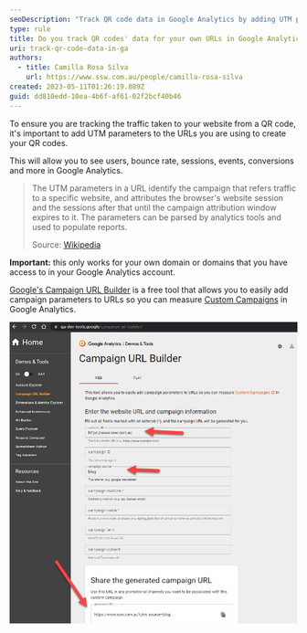 ```yaml
---
seoDescription: "Track QR code data in Google Analytics by adding UTM parameters to URLs and use the Campaign URL Builder tool to measure custom campaigns and gain insights into user behavior."
type: rule
title: Do you track QR codes' data for your own URLs in Google Analytics?
uri: track-qr-code-data-in-ga
authors:
  - title: Camilla Rosa Silva
    url: https://www.ssw.com.au/people/camilla-rosa-silva
created: 2023-05-11T01:26:19.889Z
guid: dd810edd-10ea-4b6f-af61-02f2bcf40b46
---
```

To ensure you are tracking the traffic taken to your website from a QR code, it's important to add UTM parameters to the URLs you are using to create your QR codes.

This will allow you to see users, bounce rate, sessions, events, conversions and more in Google Analytics.

> The UTM parameters in a URL identify the campaign that refers traffic to a specific website, and attributes the browser's website session and the sessions after that until the campaign attribution window expires to it. The parameters can be parsed by analytics tools and used to populate reports.
>
> Source: [Wikipedia](https://en.wikipedia.org/wiki/UTM_parameters#:~:text=The%20UTM%20parameters%20in%20a,and%20used%20to%20populate%20reports.)

**Important:** this only works for your own domain or domains that you have access to in your Google Analytics account.  

<!--endintro-->

[Google's Campaign URL Builder](https://ga-dev-tools.google/campaign-url-builder/) is a free tool that allows you to easily add campaign parameters to URLs so you can measure [Custom Campaigns](https://support.google.com/analytics/answer/1033863) in Google Analytics.

![Figure: Google will provide you with a campaign URL, ready to track all the relevant data you need](google-utm-generator.png)
